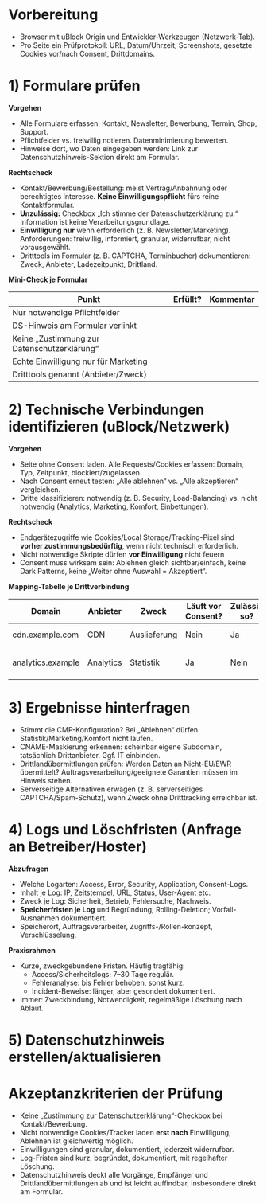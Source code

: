 # **Vorbereitung**
- Browser mit uBlock Origin und Entwickler-Werkzeugen (Netzwerk-Tab).
- Pro Seite ein Prüfprotokoll: URL, Datum/Uhrzeit, Screenshots, gesetzte Cookies vor/nach Consent, Dritt­domains.  

# **1) Formulare prüfen**

**Vorgehen**

- Alle Formulare erfassen: Kontakt, Newsletter, Bewerbung, Termin, Shop, Support.    
- Pflichtfelder vs. freiwillig notieren. Datenminimierung bewerten.
- Hinweise dort, wo Daten eingegeben werden: Link zur Datenschutzhinweis-Sektion direkt am Formular.

**Rechtscheck**

- Kontakt/Bewerbung/Bestellung: meist Vertrag/Anbahnung oder berechtigtes Interesse. **Keine Einwilligungspflicht** fürs reine Kontaktformular.
- **Unzulässig:** Checkbox „Ich stimme der Datenschutzerklärung zu.“ Information ist keine Verarbeitungsgrundlage.
- **Einwilligung nur** wenn erforderlich (z. B. Newsletter/Marketing). Anforderungen: freiwillig, informiert, granular, widerrufbar, nicht vorausgewählt.
- Dritttools im Formular (z. B. CAPTCHA, Terminbucher) dokumentieren: Zweck, Anbieter, Ladezeitpunkt, Drittland.

**Mini-Check je Formular**

| **Punkt**                                   | **Erfüllt?** | **Kommentar** |
| ------------------------------------------- | ------------ | ------------- |
| Nur notwendige Pflichtfelder                |              |               |
| DS-Hinweis am Formular verlinkt             |              |               |
| Keine „Zustimmung zur Datenschutzerklärung“ |              |               |
| Echte Einwilligung nur für Marketing        |              |               |
| Dritttools genannt (Anbieter/Zweck)         |              |               |

# **2) Technische Verbindungen identifizieren (uBlock/Netzwerk)**

**Vorgehen**

- Seite ohne Consent laden. Alle Requests/Cookies erfassen: Domain, Typ, Zeitpunkt, blockiert/zugelassen.
- Nach Consent erneut testen: „Alle ablehnen“ vs. „Alle akzeptieren“ vergleichen.
- Dritte klassifizieren: notwendig (z. B. Security, Load-Balancing) vs. nicht notwendig (Analytics, Marketing, Komfort, Einbettungen).

**Rechtscheck**

- Endgerätezugriffe wie Cookies/Local Storage/Tracking-Pixel sind **vorher zustimmungsbedürftig**, wenn nicht technisch erforderlich.    
- Nicht notwendige Skripte dürfen **vor Einwilligung** nicht feuern
- Consent muss wirksam sein: Ablehnen gleich sichtbar/einfach, keine Dark Patterns, keine „Weiter ohne Auswahl = Akzeptiert“.

**Mapping-Tabelle je Drittverbindung**

| **Domain**        | **Anbieter** | **Zweck**    | **Läuft vor Consent?** | **Zulässig so?** | **Maßnahme**           |
| ----------------- | ------------ | ------------ | ---------------------- | ---------------- | ---------------------- |
| cdn.example.com   | CDN          | Auslieferung | Nein                   | Ja               | Nennung im Hinweis     |
| analytics.example | Analytics    | Statistik    | Ja                     | Nein             | Nur nach Consent laden |

# **3) Ergebnisse hinterfragen**

- Stimmt die CMP-Konfiguration? Bei „Ablehnen“ dürfen Statistik/Marketing/Komfort nicht laufen. 
- CNAME-Maskierung erkennen: scheinbar eigene Subdomain, tatsächlich Drittanbieter. Ggf. IT einbinden.
- Drittlandübermittlungen prüfen: Werden Daten an Nicht-EU/EWR übermittelt? Auftragsverarbeitung/geeignete Garantien müssen im Hinweis stehen.
- Serverseitige Alternativen erwägen (z. B. serverseitiges CAPTCHA/Spam-Schutz), wenn Zweck ohne Dritttracking erreichbar ist.

# **4) Logs und Löschfristen (Anfrage an Betreiber/Hoster)**

**Abzufragen**
- Welche Logarten: Access, Error, Security, Application, Consent-Logs.
- Inhalt je Log: IP, Zeitstempel, URL, Status, User-Agent etc.
- Zweck je Log: Sicherheit, Betrieb, Fehlersuche, Nachweis. 
- **Speicherfristen je Log** und Begründung; Rolling-Deletion; Vorfall-Ausnahmen dokumentiert.
- Speicherort, Auftragsverarbeiter, Zugriffs-/Rollen-konzept, Verschlüsselung.

**Praxisrahmen**

- Kurze, zweckgebundene Fristen. Häufig tragfähig:
    - Access/Sicherheitslogs: 7–30 Tage regulär.
    - Fehleranalyse: bis Fehler behoben, sonst kurz.
    - Incident-Beweise: länger, aber gesondert dokumentiert.
- Immer: Zweckbindung, Notwendigkeit, regelmäßige Löschung nach Ablauf.

# **5) Datenschutzhinweis erstellen/aktualisieren**


  

# **Akzeptanzkriterien der Prüfung**

- Keine „Zustimmung zur Datenschutzerklärung“-Checkbox bei Kontakt/Bewerbung.    
- Nicht notwendige Cookies/Tracker laden **erst nach** Einwilligung; Ablehnen ist gleichwertig möglich.
- Einwilligungen sind granular, dokumentiert, jederzeit widerrufbar.
- Log-Fristen sind kurz, begründet, dokumentiert, mit regelhafter Löschung.
- Datenschutzhinweis deckt alle Vorgänge, Empfänger und Drittlandübermittlungen ab und ist leicht auffindbar, insbesondere direkt am Formular.